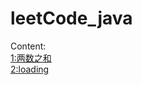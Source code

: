 # leetCode_java
Content:  
[1:两数之和](https://github.com/wjy1478/leetCode_java/tree/master/main/src/pers/lyz/leetCode/number_1)  
[2:loading](https://github.com/wjy1478/leetCode_java/tree/master/main/src/pers/lyz/leetCode/number_2)
